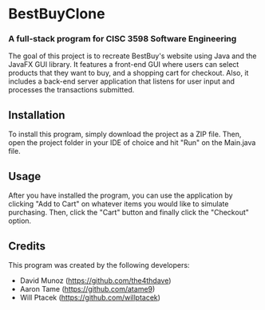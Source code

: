 # BestBuyClone

### A full-stack program for CISC 3598 Software Engineering

The goal of this project is to recreate BestBuy's website using Java and the JavaFX GUI library. It features a front-end GUI where users can select products that they want to buy, and a shopping cart for checkout. Also, it includes a back-end server application that listens for user input and processes the transactions submitted.

## Installation

To install this program, simply download the project as a ZIP file. Then, open the project folder in your IDE of choice and hit "Run" on the Main.java file.

## Usage

After you have installed the program, you can use the application by clicking "Add to Cart" on whatever items you would like to simulate purchasing. Then, click the "Cart" button and finally click the "Checkout" option.

## Credits

This program was created by the following developers:
- David Munoz (https://github.com/the4thdave)
- Aaron Tame (https://github.com/atame9)
- Will Ptacek (https://github.com/willptacek)
